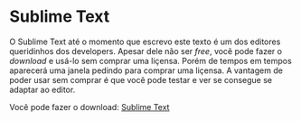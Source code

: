 Sublime Text
=========

O Sublime Text até o momento que escrevo este texto é um dos editores queridinhos dos developers. Apesar dele não ser *free*, você pode fazer o *download* e usá-lo sem comprar uma liçensa. Porém de tempos em tempos aparecerá uma janela pedindo para comprar uma liçensa. A vantagem de poder usar sem comprar é que você pode testar e ver se consegue se adaptar ao editor.

Você pode fazer o download: [Sublime Text](http://www.sublimetext.com/)
